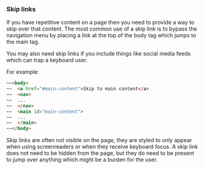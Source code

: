 ### Skip links

If you have repetitive content on a page then you need to provide a way to skip over that content. The most common use of a skip link is to bypass the navigation menu by placing a link at the top of the body tag which jumps to the main tag.

You may also need skip links if you include things like social media feeds which can trap a keyboard user.

For example:
```html
~~<body>
~~  <a href="#main-content">Skip to main content</a>
~~  <nav>
~~  ...
~~  </nav>
~~  <main id="main-content">
~~  ...
~~  </main>
~~</body>
```

Skip links are often not visible on the page, they are styled to only appear when using screenreaders or when they receive keyboard focus. A skip link does not need to be hidden from the page, but they do need to be present to jump over anything which might be a burden for the user.
